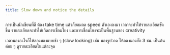 ```yaml
---
title: Slow down and notice the details
---
```


การเป็นนักเขียนที่ดี ต้อง take time แล้วก็ยอมลด speed ตัวเองลงมา เวลาจะทำให้รายละเอียดชัดขึ้น รายละเอียดจะทำให้เกิดการเชื่อมโยง และการเชื่อมโยงจะเป็นพื้นฐานของ creativity

เวลามองอะไรก็ให้ลองมองแบบช้า ๆ (slow looking) เช่น มองรูปวาด ให้ลองมองสัก 3 ชม. เป็นต้น ค่อย ๆ ดูรายละเอียดในแต่ละจุด
